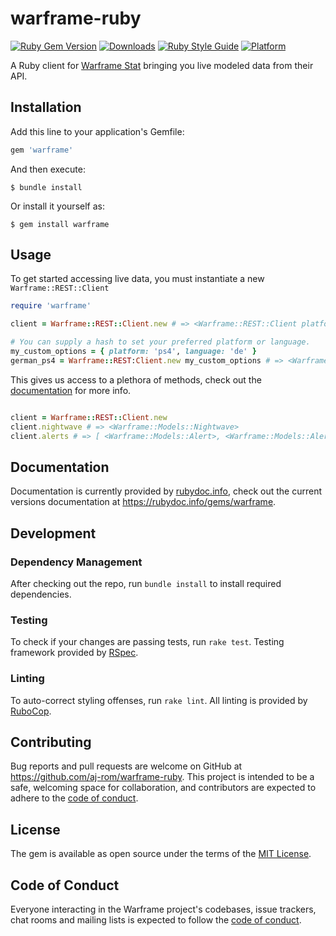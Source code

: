 # warframe-ruby
[![Ruby Gem Version](https://badgen.net/rubygems/v/warframe)](https://rubygems.org/gems/palindrome_ext)
[![Downloads](https://badgen.net/rubygems/dt/warframe)](https://rubygems.org/gems/palindrome_ext)
[![Ruby Style Guide](https://img.shields.io/badge/code_style-rubocop-brightgreen.svg)](https://github.com/rubocop/rubocop)
[![Platform](https://badgen.net/rubygems/p/warframe)](https://www.ruby-lang.org/en/)

A Ruby client for [Warframe Stat](https://warframestat.us) bringing you live modeled data from their API.

## Installation

Add this line to your application's Gemfile:

```ruby
gem 'warframe'
```

And then execute:

    $ bundle install

Or install it yourself as:

    $ gem install warframe

## Usage

To get started accessing live data, you must instantiate a new `Warframe::REST::Client`
```ruby
require 'warframe'

client = Warframe::REST::Client.new # => <Warframe::REST::Client platform='pc' language='en'>

# You can supply a hash to set your preferred platform or language.
my_custom_options = { platform: 'ps4', language: 'de' }
german_ps4 = Warframe::REST:Client.new my_custom_options # => <Warframe::REST::Client platform='ps4' language='de'>
```

This gives us access to a plethora of methods, check out the [documentation](https://rubydoc.info/gems/warframe) for more info.
```ruby

client = Warframe::REST::Client.new
client.nightwave # => <Warframe::Models::Nightwave>
client.alerts # => [ <Warframe::Models::Alert>, <Warframe::Models::Alert> ]
```

## Documentation

Documentation is currently provided by [rubydoc.info](https://rubydoc.info), check out the current versions documentation at https://rubydoc.info/gems/warframe.

## Development

### Dependency Management
After checking out the repo, run `bundle install` to install required dependencies. 

### Testing
To check if your changes are passing tests, run `rake test`. Testing framework provided by [RSpec](https://rspec.info/).

### Linting
To auto-correct styling offenses, run `rake lint`. All linting is provided by [RuboCop](https://github.com/rubocop/rubocop).

## Contributing

Bug reports and pull requests are welcome on GitHub at https://github.com/aj-rom/warframe-ruby. This project is intended to be a safe, welcoming space for collaboration, and contributors are expected to adhere to the [code of conduct](https://github.com/[USERNAME]/warframe/blob/master/CODE_OF_CONDUCT.md).

## License

The gem is available as open source under the terms of the [MIT License](https://opensource.org/licenses/MIT).

## Code of Conduct

Everyone interacting in the Warframe project's codebases, issue trackers, chat rooms and mailing lists is expected to follow the [code of conduct](https://github.com/[USERNAME]/warframe/blob/master/CODE_OF_CONDUCT.md).
